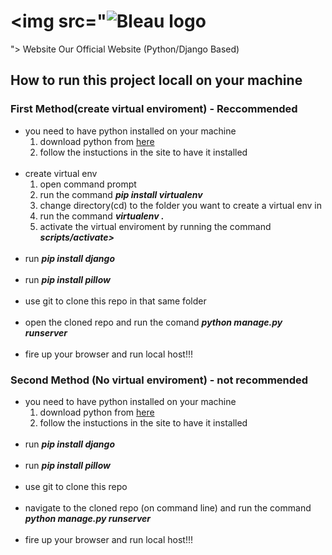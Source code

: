 # <img src="![Bleau logo](https://user-images.githubusercontent.com/57163971/84960040-8f40fb80-b0f8-11ea-937f-d7d7a544949c.png)
"> Website
Our Official Website (Python/Django Based)

## How to run this project locall on your machine
### First Method(create virtual enviroment) - Reccommended
<ul>
	<li>you need to have python installed on your machine
    <ol>
      <li>download python from <a href="https://www.python.org/downloads/">here</a></li>
      <li>follow the instuctions in the site to have it installed </li>
    </ol>
  </li>
  <br>
	<li>create virtual env<b><em></em></b>
     <ol>
      <li>open command prompt</li>
      <li>run the command <b><em>pip install virtualenv</em></b> </li>
      <li>change directory(cd) to the folder you want to create a virtual env in</li>
      <li>run the command <b><em> virtualenv .</em></b></li>
      <li>activate the virtual enviroment by running the command <b><em>scripts/activate></em></b></li>
    </ol>
  </li>
  <br>
	<li>run <b><em>pip install django</em></b></li>
  <br>
	<li>run <b><em>pip install pillow</em></b></li>
  <br>
	<li>use git to clone this repo in that same folder</li>
  <br>
	<li>open the cloned repo and run the comand <b><em>python manage.py runserver</em></b> </li>
  <br>
	<li>fire up your browser and run local host!!!</li>
  
</ul>

### Second Method (No virtual enviroment) - not recommended

<ul>
	<li>you need to have python installed on your machine
    <ol>
      <li>download python from <a href="https://www.python.org/downloads/">here</a></li>
      <li>follow the instuctions in the site to have it installed </li>
    </ol>
  </li>
  <br>
	<li>run <b><em>pip install django</em></b></li>
  <br>
	<li>run <b><em>pip install pillow</em></b></li>
  <br>
	<li>use git to clone this repo </li>
  <br>
	<li>navigate to the cloned repo (on command line) and run the command <b><em>python manage.py runserver</em></b> </li>
  <br>
	<li>fire up your browser and run local host!!!</li>
  
</ul>